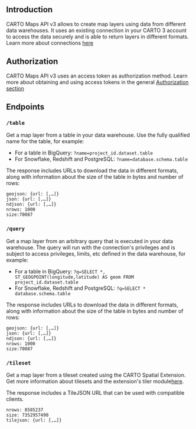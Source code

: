 ## Introduction

CARTO Maps API v3 allows to create map layers using data from different data warehouses. 
It uses an existing connection in your CARTO 3 account to access the data securely and is able to return layers in different formats. Learn more about connections [here](https://docs.carto.com/carto3-workspace/connections/introduction/)

## Authorization
CARTO Maps API v3 uses an access token as authorization method. Learn more about obtaining and using access tokens in the general [Authorization section](https://docs.carto.com/carto3-api/overview/getting-started/#authorization)

## Endpoints

### `/table`
Get a map layer from a table in your data warehouse. Use the fully qualified name for the table, for example:

* For a table in BigQuery: `?name=project_id.dataset.table`
* For Snowflake, Redshift and PostgreSQL: `?name=database.schema.table`

The response includes URLs to download the data in different formats, along with information about the size of the table in bytes and number of rows:
```text
geojson: {url: [,…]}
json: {url: [,…]}
ndjson: {url: [,…]}
nrows: 1000
size:70087
```

### `/query`
Get a map layer from an arbitrary query that is executed in your data warehouse. The query will run with the connection's privileges and is subject to access privileges, limits, etc defined in the data warehouse, for example:

* For a table in BigQuery: `?q=SELECT *, ST_GEOGPOINT(longitude,latitude) AS geom FROM project_id.dataset.table`
* For Snowflake, Redshift and PostgreSQL: `?q=SELECT * database.schema.table`

The response includes URLs to download the data in different formats, along with information about the size of the table in bytes and number of rows:
```text
geojson: {url: [,…]}
json: {url: [,…]}
ndjson: {url: [,…]}
nrows: 1000
size:70087
```

### `/tileset`
Get a map layer from a tileset created using the CARTO Spatial Extension. Get more information about tilesets and the extension's tiler module[here](https://docs.carto.com/spatial-extension-bq/overview/tilesets/).

The response includes a TileJSON URL that can be used with compatible clients.

```text
nrows: 8585237
size: 7352957490
tilejson: {url: [,…]}
```